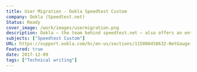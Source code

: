 ```yaml
---
title: User Migration - Ookla Speedtest Custom
company: Ookla (Speedtest.net)
Status: Ready
cover_image: /work/images/usermigration.png
description: Ookla – the team behind speedtest.net – also offers an enterprise version of their flagship software used to measure bandwidth and latency between a client and server. During the transition from legacy Flash protocols to new HTML5/Javscript APIs, I lead a small team of technical service contractors to assist with the increased workload from the transition.
subjects: ["Speedtest Custom"]
URL: https://support.ookla.com/hc/en-us/sections/115000458632-NetGauge-Migration
Featured: true
date: 2017-12-09
tags: ["Technical writing"]
---
```

